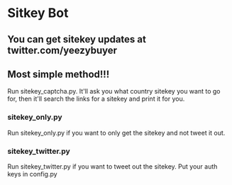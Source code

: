 # Sitkey Bot
## You can get sitekey updates at twitter.com/yeezybuyer

## Most simple method!!! 
Run sitekey_captcha.py. It'll ask you what country sitekey you want to go for, then it'll search the links for a sitekey and print it for you. 

### sitekey_only.py
Run sitekey_only.py if you want to only get the sitekey and not tweet it out.

### sitekey_twitter.py
Run sitekey_twitter.py if you want to tweet out the sitekey. Put your auth keys in config.py
